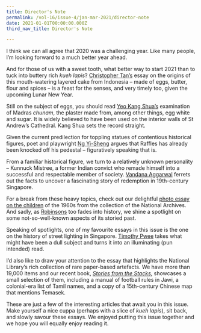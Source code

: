 ```yaml
---
title: Director's Note
permalink: /vol-16/issue-4/jan-mar-2021/director-note
date: 2021-01-01T00:00:00.000Z
third_nav_title: Director's Note

---
```


I think we can all agree that 2020 was a challenging year. Like many people, I’m looking forward to a much better year ahead.


And for those of us with a sweet tooth, what better way to start 2021 than to tuck into buttery rich *kueh lapis*? [Christopher Tan’s](/vol-16/issue-4/jan-mar-2021/kueh-lapis) essay on the origins of this mouth-watering layered cake from Indonesia – made of eggs, butter, flour and spices – is a feast for the senses, and very timely too, given the upcoming Lunar New Year.

Still on the subject of eggs, you should read [Yeo Kang Shua’s](/vol-16/issue-4/jan-mar-2021/st-andrew-cathedral) examination of Madras *chunam*, the plaster made from, among other things, egg white and sugar. It is widely believed to have been used on the interior walls of St Andrew’s Cathedral. Kang Shua sets the record straight.

Given the current predilection for toppling statues of contentious historical figures, poet and playwright [Ng Yi-Sheng](/vol-16/issue-4/jan-mar-2021/raffles) argues that Raffles has already been knocked off his pedestal – figuratively speaking that is.

From a familiar historical figure, we turn to a relatively unknown personality – Kunnuck Mistree, a former Indian convict who remade himself into a successful and respectable member of society. [Vandana Aggarwal](/vol-16/issue-4/jan-mar-2021/kunnuck) ferrets out the facts to uncover a fascinating story of redemption in 19th-century Singapore.

For a break from these heavy topics, check out our delightful [photo essay on the children](/vol-16/issue-4/jan-mar-2021/young-ones) of the 1960s from the collection of the National Archives. And sadly, as [Robinsons](/vol-16/issue-4/jan-mar-2021/robinsons) too fades into history, we shine a spotlight on some not-so-well-known aspects of its storied past.

Speaking of spotlights, one of my favourite essays in this issue is the one on the history of street lighting in Singapore. [Timothy Pwee](/vol-16/issue-4/jan-mar-2021/light) takes what might have been a dull subject and turns it into an illuminating (pun intended) read.

I’d also like to draw your attention to the essay that highlights the National Library’s rich collection of rare paper-based artefacts. We have more than 19,000 items and our recent book, *[Stories from the Stacks](/vol-16/issue-4/jan-mar-2021/stacks)*, showcases a small selection of them, including a manual of football rules in Jawi, a colonial-era list of Tamil names, and a copy of a 15th-century Chinese map that mentions Temasek.

These are just a few of the interesting articles that await you in this issue. Make yourself a nice cuppa (perhaps with a slice of *kueh lapis*), sit back, and slowly savour these essays. We enjoyed putting this issue together and we hope you will equally enjoy reading it.